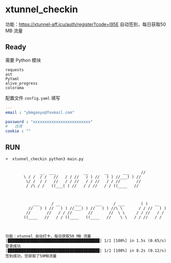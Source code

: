 # xtunnel_checkin

功能：https://xtunnel-aff.icu/auth/register?code=l95E 自动签到，每日获取50 MB 流量

## Ready

需要 Python 模块

```
requests
ast
PyYaml
alive_progress
colorama
```

配置文件 `config.yaml` 填写

```yaml
---
email : "ybmgaoyu@foxmail.com"

password : "xxxxxxxxxxxxxxxxxxxxxxxxx"
#	选填
cookie : ""
```

## RUN

```shell
➜  xtunnel_checkin python3 main.py


               __  ___            __       __      ___     //
        \ / /  / /   //   / / //   ) ) //   ) ) //___) ) //
         \/ /  / /   //   / / //   / / //   / / //       //
         / /\ / /   ((___( ( //   / / //   / / ((____   //



            ___     / __      ___      ___     / ___       ( )   __
          //   ) ) //   ) ) //___) ) //   ) ) //\ \       / / //   ) )
         //       //   / / //       //       //  \ \     / / //   / /
        ((____   //   / / ((____   ((____   //    \ \   / / //   / /



功能：xtunnel 自动打卡，每日获取50 MB 流量
|████████████████████████████████████████| 1/1 [100%] in 1.5s (0.65/s)
登录成功
|████████████████████████████████████████| 1/1 [100%] in 8.2s (0.12/s)
签到成功，您获取了50MB流量
```

